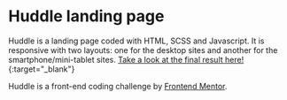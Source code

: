 # Huddle landing page

Huddle is a landing page coded with HTML, SCSS and Javascript. It is responsive with two layouts: one for the desktop sites and another for the smartphone/mini-tablet sites. [Take a look at the final result here!](https://huddle-landing-page-e2kquvpfi.vercel.app/){:target="_blank"}

Huddle is a front-end coding challenge by [Frontend Mentor](https://www.frontendmentor.io/?target=_blank).
